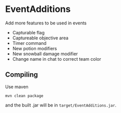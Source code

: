 # EventAdditions
Add more features to be used in events
- Capturable flag
- Captureable objective area
- Timer command
- New potion modifiers
- New snowball damage modifier
- Change name in chat to correct team color


Compiling
-----
Use maven
```
mvn clean package
```
and the built .jar will be in `target/EventAdditions.jar`.
